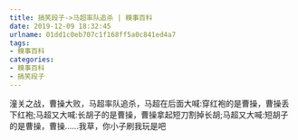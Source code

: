```yaml
---
title: 搞笑段子->马超率队追杀 | 糗事百科
date: 2019-12-09 18:32:45
urlname: 01dd1c0eb707c1f168ff5a0c841ed4a7
tags: 
- 糗事百科
categories:
- 糗事百科
- 搞笑段子
---
```

潼关之战，曹操大败，马超率队追杀，马超在后面大喊:穿红袍的是曹操，曹操丢下红袍;马超又大喊:长胡子的是曹操，曹操拿起短刀割掉长胡;马超又大喊:短胡子的是曹操，曹操……我草，你小子刷我玩是吧



